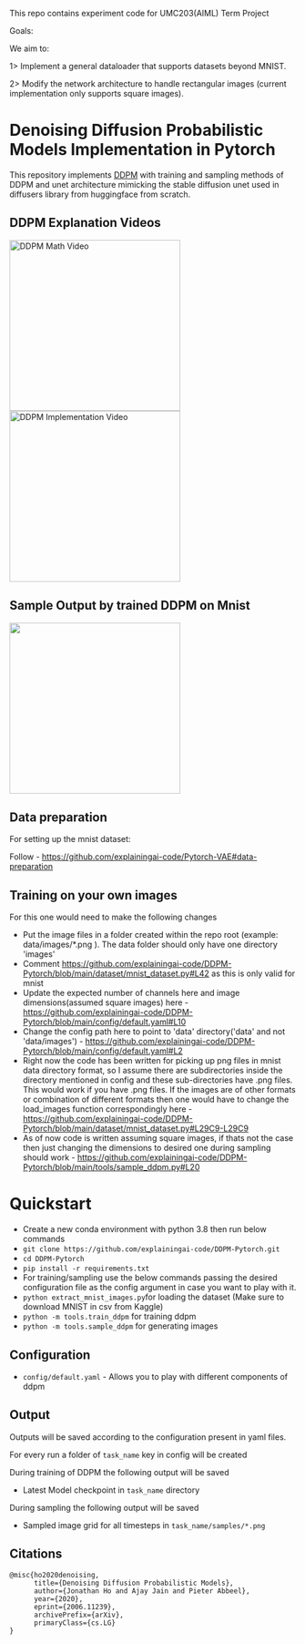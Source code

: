 This repo contains experiment code for UMC203(AIML) Term Project

Goals:

We aim to:

1> Implement a general dataloader that supports datasets beyond MNIST.

2> Modify the network architecture to handle rectangular images (current implementation only supports square images).


Denoising Diffusion Probabilistic Models Implementation in Pytorch
========

This repository implements [DDPM](https://arxiv.org/abs/2006.11239) with training and sampling methods of DDPM and unet architecture mimicking the stable diffusion unet used in diffusers library from huggingface from scratch.

## DDPM Explanation Videos
<a href="https://www.youtube.com/watch?v=H45lF4sUgiE">
   <img alt="DDPM Math Video" src="https://github.com/explainingai-code/DDPM-Pytorch/assets/144267687/27627399-ca3e-4491-a3f3-34d36e05b9cb"
   width="300">
</a><a href="https://www.youtube.com/watch?v=vu6eKteJWew">
   <img alt="DDPM Implementation Video" src="https://github.com/explainingai-code/DDPM-Pytorch/assets/144267687/ebcf6a07-c84a-4219-bb2a-31fc7d60cffa"
   width="300">
</a>

## Sample Output by trained DDPM on Mnist

<img src="https://github.com/explainingai-code/DDPM-Pytorch/assets/144267687/a8095bc2-a525-40ad-a0ae-ec53da4145b5" width="300">


## Data preparation
For setting up the mnist dataset:

Follow - https://github.com/explainingai-code/Pytorch-VAE#data-preparation

## Training on your own images
For this one would need to make the following changes
* Put the image files in a folder created within the repo root (example: data/images/*.png ). The data folder should only have one directory 'images'
* Comment https://github.com/explainingai-code/DDPM-Pytorch/blob/main/dataset/mnist_dataset.py#L42 as this is only valid for mnist
* Update the expected number of channels here and image dimensions(assumed square images) here - https://github.com/explainingai-code/DDPM-Pytorch/blob/main/config/default.yaml#L10
* Change the config path here to point to 'data' directory('data' and not 'data/images') - https://github.com/explainingai-code/DDPM-Pytorch/blob/main/config/default.yaml#L2
* Right now the code has been written for picking up png files in mnist data directory format, so I assume there are subdirectories inside the directory mentioned in config and these sub-directories have .png files. 
This would work if you have .png files. If the images are of other formats or combination of different formats then one would have to change the load_images function correspondingly here - https://github.com/explainingai-code/DDPM-Pytorch/blob/main/dataset/mnist_dataset.py#L29C9-L29C9
* As of now code is written assuming square images, if thats not the case then just changing the dimensions to desired one during sampling should work - https://github.com/explainingai-code/DDPM-Pytorch/blob/main/tools/sample_ddpm.py#L20


# Quickstart
* Create a new conda environment with python 3.8 then run below commands
* ```git clone https://github.com/explainingai-code/DDPM-Pytorch.git```
* ```cd DDPM-Pytorch```
* ```pip install -r requirements.txt```
* For training/sampling use the below commands passing the desired configuration file as the config argument in case you want to play with it.
* ```python extract_mnist_images.py```for loading the dataset (Make sure to download MNIST in csv from Kaggle)
* ```python -m tools.train_ddpm``` for training ddpm
* ```python -m tools.sample_ddpm``` for generating images

## Configuration
* ```config/default.yaml``` - Allows you to play with different components of ddpm  


## Output 
Outputs will be saved according to the configuration present in yaml files.

For every run a folder of ```task_name``` key in config will be created

During training of DDPM the following output will be saved 
* Latest Model checkpoint in ```task_name``` directory

During sampling the following output will be saved
* Sampled image grid for all timesteps in ```task_name/samples/*.png``` 

## Citations
```
@misc{ho2020denoising,
      title={Denoising Diffusion Probabilistic Models}, 
      author={Jonathan Ho and Ajay Jain and Pieter Abbeel},
      year={2020},
      eprint={2006.11239},
      archivePrefix={arXiv},
      primaryClass={cs.LG}
}
```
